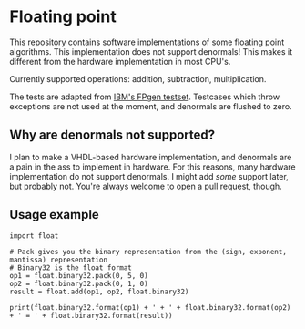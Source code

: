 # Floating point

This repository contains software implementations of some floating point algorithms. This implementation does not support denormals! This makes it different from the hardware implementation in most CPU's.

Currently supported operations: addition, subtraction, multiplication.

The tests are adapted from [IBM's FPgen testset](https://www.research.ibm.com/haifa/projects/verification/fpgen/). Testcases which throw exceptions are not used at the moment, and denormals are flushed to zero.


## Why are denormals not supported?

I plan to make a VHDL-based hardware implementation, and denormals are a pain in the ass to implement in hardware. For this reasons, many hardware implementation do not support denormals. I might add *some* support later, but probably not. You're always welcome to open a pull request, though.


## Usage example

    import float
    
    # Pack gives you the binary representation from the (sign, exponent, mantissa) representation
    # Binary32 is the float format
    op1 = float.binary32.pack(0, 5, 0)
    op2 = float.binary32.pack(0, 1, 0)
    result = float.add(op1, op2, float.binary32)
    
    print(float.binary32.format(op1) + ' + ' + float.binary32.format(op2) + ' = ' + float.binary32.format(result))
